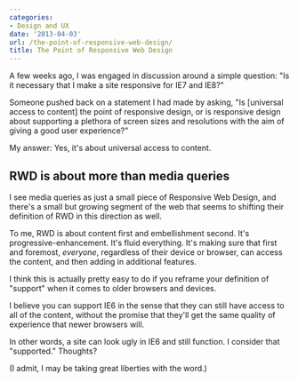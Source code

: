 ```yaml
---
categories:
- Design and UX
date: '2013-04-03'
url: /the-point-of-responsive-web-design/
title: The Point of Responsive Web Design
---
```


A few weeks ago, I was engaged in discussion around a simple question: "Is it necessary that I make a site responsive for IE7 and IE8?"

Someone pushed back on a statement I had made by asking, "Is [universal access to content] the point of responsive design, or is responsive design about supporting a plethora of screen sizes and resolutions with the aim of giving a good user experience?"

My answer: Yes, it's about universal access to content.
<!--more-->
<h2>RWD is about more than media queries</h2>

I see media queries as just a small piece of Responsive Web Design, and there's a small but growing segment of the web that seems to shifting their definition of RWD in this direction as well.

To me, RWD is about content first and embellishment second. It's progressive-enhancement. It's fluid everything. It's making sure that first and foremost, <em>everyone</em>, regardless of their device or browser, can access the content, and then adding in additional features.

I think this is actually pretty easy to do if you reframe your definition of "support" when it comes to older browsers and devices.

I believe you can support IE6 in the sense that they can still have access to all of the content, without the promise that they'll get the same quality of experience that newer browsers will.

In other words, a site can look ugly in IE6 and still function. I consider that "supported." Thoughts?

(I admit, I may be taking great liberties with the word.)